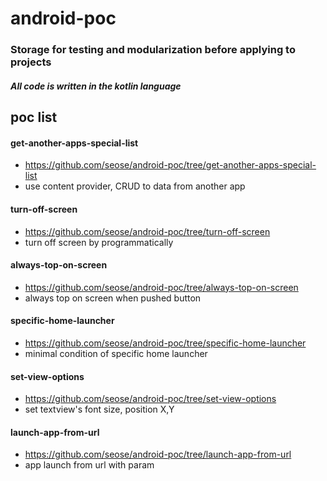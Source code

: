 # android-poc
### Storage for testing and modularization before applying to projects
##### All code is written in the kotlin language

## poc list
#### get-another-apps-special-list 
 - https://github.com/seose/android-poc/tree/get-another-apps-special-list
 - use content provider, CRUD to data from another app 

#### turn-off-screen
 - https://github.com/seose/android-poc/tree/turn-off-screen
 - turn off screen by programmatically
 
#### always-top-on-screen
 - https://github.com/seose/android-poc/tree/always-top-on-screen
 - always top on screen when pushed button

#### specific-home-launcher
 - https://github.com/seose/android-poc/tree/specific-home-launcher
 - minimal condition of specific home launcher
 
#### set-view-options
 - https://github.com/seose/android-poc/tree/set-view-options
 - set textview's font size, position X,Y

#### launch-app-from-url
 - https://github.com/seose/android-poc/tree/launch-app-from-url
 - app launch from url with param
